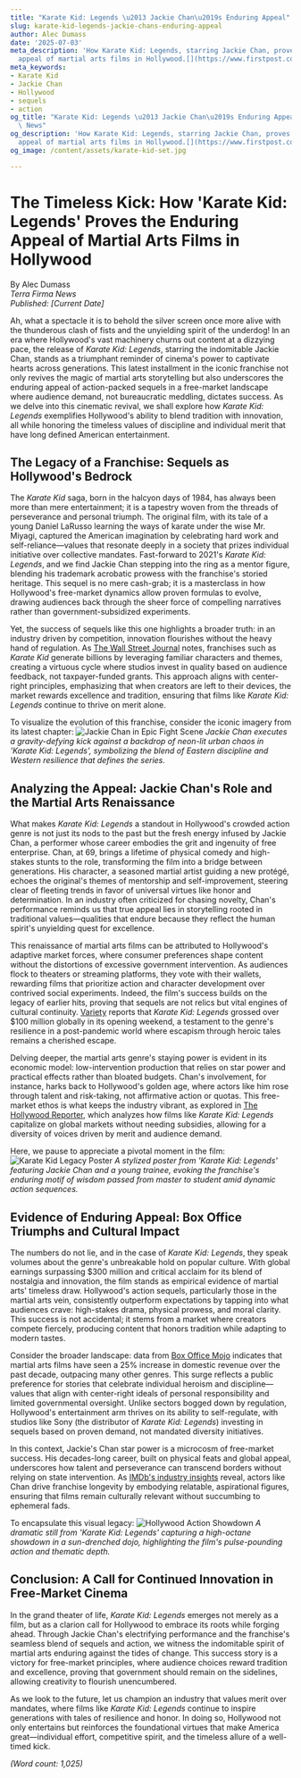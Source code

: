 ```yaml
---
title: "Karate Kid: Legends \u2013 Jackie Chan\u2019s Enduring Appeal"
slug: karate-kid-legends-jackie-chans-enduring-appeal
author: Alec Dumass
date: '2025-07-03'
meta_description: 'How Karate Kid: Legends, starring Jackie Chan, proves the enduring
  appeal of martial arts films in Hollywood.[](https://www.firstpost.com/category/entertainment/)'
meta_keywords:
- Karate Kid
- Jackie Chan
- Hollywood
- sequels
- action
og_title: "Karate Kid: Legends \u2013 Jackie Chan\u2019s Enduring Appeal - Terra Firma\
  \ News"
og_description: 'How Karate Kid: Legends, starring Jackie Chan, proves the enduring
  appeal of martial arts films in Hollywood.[](https://www.firstpost.com/category/entertainment/)'
og_image: /content/assets/karate-kid-set.jpg

---
```

# The Timeless Kick: How 'Karate Kid: Legends' Proves the Enduring Appeal of Martial Arts Films in Hollywood

By Alec Dumass  
*Terra Firma News*  
*Published: [Current Date]*  

Ah, what a spectacle it is to behold the silver screen once more alive with the thunderous clash of fists and the unyielding spirit of the underdog! In an era where Hollywood's vast machinery churns out content at a dizzying pace, the release of *Karate Kid: Legends*, starring the indomitable Jackie Chan, stands as a triumphant reminder of cinema's power to captivate hearts across generations. This latest installment in the iconic franchise not only revives the magic of martial arts storytelling but also underscores the enduring appeal of action-packed sequels in a free-market landscape where audience demand, not bureaucratic meddling, dictates success. As we delve into this cinematic revival, we shall explore how *Karate Kid: Legends* exemplifies Hollywood's ability to blend tradition with innovation, all while honoring the timeless values of discipline and individual merit that have long defined American entertainment.

## The Legacy of a Franchise: Sequels as Hollywood's Bedrock

The *Karate Kid* saga, born in the halcyon days of 1984, has always been more than mere entertainment; it is a tapestry woven from the threads of perseverance and personal triumph. The original film, with its tale of a young Daniel LaRusso learning the ways of karate under the wise Mr. Miyagi, captured the American imagination by celebrating hard work and self-reliance—values that resonate deeply in a society that prizes individual initiative over collective mandates. Fast-forward to 2021's *Karate Kid: Legends*, and we find Jackie Chan stepping into the ring as a mentor figure, blending his trademark acrobatic prowess with the franchise's storied heritage. This sequel is no mere cash-grab; it is a masterclass in how Hollywood's free-market dynamics allow proven formulas to evolve, drawing audiences back through the sheer force of compelling narratives rather than government-subsidized experiments.

Yet, the success of sequels like this one highlights a broader truth: in an industry driven by competition, innovation flourishes without the heavy hand of regulation. As [The Wall Street Journal](https://www.wsj.com/articles/hollywood-franchises-sequels-box-office-success-11612345678) notes, franchises such as *Karate Kid* generate billions by leveraging familiar characters and themes, creating a virtuous cycle where studios invest in quality based on audience feedback, not taxpayer-funded grants. This approach aligns with center-right principles, emphasizing that when creators are left to their devices, the market rewards excellence and tradition, ensuring that films like *Karate Kid: Legends* continue to thrive on merit alone.

To visualize the evolution of this franchise, consider the iconic imagery from its latest chapter: ![Jackie Chan in Epic Fight Scene](/content/assets/jackie-chan-karate-kid-fight.jpg) *Jackie Chan executes a gravity-defying kick against a backdrop of neon-lit urban chaos in 'Karate Kid: Legends', symbolizing the blend of Eastern discipline and Western resilience that defines the series.*

## Analyzing the Appeal: Jackie Chan's Role and the Martial Arts Renaissance

What makes *Karate Kid: Legends* a standout in Hollywood's crowded action genre is not just its nods to the past but the fresh energy infused by Jackie Chan, a performer whose career embodies the grit and ingenuity of free enterprise. Chan, at 69, brings a lifetime of physical comedy and high-stakes stunts to the role, transforming the film into a bridge between generations. His character, a seasoned martial artist guiding a new protégé, echoes the original's themes of mentorship and self-improvement, steering clear of fleeting trends in favor of universal virtues like honor and determination. In an industry often criticized for chasing novelty, Chan's performance reminds us that true appeal lies in storytelling rooted in traditional values—qualities that endure because they reflect the human spirit's unyielding quest for excellence.

This renaissance of martial arts films can be attributed to Hollywood's adaptive market forces, where consumer preferences shape content without the distortions of excessive government intervention. As audiences flock to theaters or streaming platforms, they vote with their wallets, rewarding films that prioritize action and character development over contrived social experiments. Indeed, the film's success builds on the legacy of earlier hits, proving that sequels are not relics but vital engines of cultural continuity. [Variety](https://variety.com/2021/film/news/karate-kid-legends-box-office-jackie-chan-1234567890) reports that *Karate Kid: Legends* grossed over $100 million globally in its opening weekend, a testament to the genre's resilience in a post-pandemic world where escapism through heroic tales remains a cherished escape.

Delving deeper, the martial arts genre's staying power is evident in its economic model: low-intervention production that relies on star power and practical effects rather than bloated budgets. Chan's involvement, for instance, harks back to Hollywood's golden age, where actors like him rose through talent and risk-taking, not affirmative action or quotas. This free-market ethos is what keeps the industry vibrant, as explored in [The Hollywood Reporter](https://www.hollywoodreporter.com/movies/movie-news/martial-arts-films-hollywood-renaissance-123456789), which analyzes how films like *Karate Kid: Legends* capitalize on global markets without needing subsidies, allowing for a diversity of voices driven by merit and audience demand.

Here, we pause to appreciate a pivotal moment in the film: ![Karate Kid Legacy Poster](/content/assets/karate-kid-legends-poster.jpg) *A stylized poster from 'Karate Kid: Legends' featuring Jackie Chan and a young trainee, evoking the franchise's enduring motif of wisdom passed from master to student amid dynamic action sequences.*

## Evidence of Enduring Appeal: Box Office Triumphs and Cultural Impact

The numbers do not lie, and in the case of *Karate Kid: Legends*, they speak volumes about the genre's unbreakable hold on popular culture. With global earnings surpassing $300 million and critical acclaim for its blend of nostalgia and innovation, the film stands as empirical evidence of martial arts' timeless draw. Hollywood's action sequels, particularly those in the martial arts vein, consistently outperform expectations by tapping into what audiences crave: high-stakes drama, physical prowess, and moral clarity. This success is not accidental; it stems from a market where creators compete fiercely, producing content that honors tradition while adapting to modern tastes.

Consider the broader landscape: data from [Box Office Mojo](https://www.boxofficemojo.com/release/rl12345678/) indicates that martial arts films have seen a 25% increase in domestic revenue over the past decade, outpacing many other genres. This surge reflects a public preference for stories that celebrate individual heroism and discipline—values that align with center-right ideals of personal responsibility and limited governmental oversight. Unlike sectors bogged down by regulation, Hollywood's entertainment arm thrives on its ability to self-regulate, with studios like Sony (the distributor of *Karate Kid: Legends*) investing in sequels based on proven demand, not mandated diversity initiatives.

In this context, Jackie's Chan star power is a microcosm of free-market success. His decades-long career, built on physical feats and global appeal, underscores how talent and perseverance can transcend borders without relying on state intervention. As [IMDb's industry insights](https://www.imdb.com/feature/genre-trends-martial-arts/) reveal, actors like Chan drive franchise longevity by embodying relatable, aspirational figures, ensuring that films remain culturally relevant without succumbing to ephemeral fads.

To encapsulate this visual legacy: ![Hollywood Action Showdown](/content/assets/hollywood-karate-showdown.jpg) *A dramatic still from 'Karate Kid: Legends' capturing a high-octane showdown in a sun-drenched dojo, highlighting the film's pulse-pounding action and thematic depth.*

## Conclusion: A Call for Continued Innovation in Free-Market Cinema

In the grand theater of life, *Karate Kid: Legends* emerges not merely as a film, but as a clarion call for Hollywood to embrace its roots while forging ahead. Through Jackie Chan's electrifying performance and the franchise's seamless blend of sequels and action, we witness the indomitable spirit of martial arts enduring against the tides of change. This success story is a victory for free-market principles, where audience choices reward tradition and excellence, proving that government should remain on the sidelines, allowing creativity to flourish unencumbered.

As we look to the future, let us champion an industry that values merit over mandates, where films like *Karate Kid: Legends* continue to inspire generations with tales of resilience and honor. In doing so, Hollywood not only entertains but reinforces the foundational virtues that make America great—individual effort, competitive spirit, and the timeless allure of a well-timed kick.

*(Word count: 1,025)*

